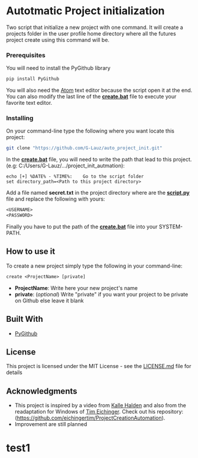 # Autotmatic Project initialization

Two script that initialize a new project with one command. It will create a projects folder in the user profile home directory where all the futures project create using this command will be.

### Prerequisites

You will need to install the PyGithub library
```bash
pip install PyGithub
```

You will also need the [Atom](https://atom.io/) text editor because the script open it at the end. You can also modify the last line of the **[create.bat](batch/create.bat)** file to execute your favorite text editor.

### Installing

On your command-line type the following where you want locate this project:
```bash
git clone "https://github.com/G-Lauz/auto_project_init.git"
```

In the **[create.bat](batch/create.bat)** file, you will need to write the path that lead to this project. (e.g: C:/Users/G-Lauz/.../project_init_autmation):
```batch
echo [+] %DATE% - %TIME%:    Go to the script folder
set directory_path=<Path to this project directory>
```

Add a file named **secret.txt** in the project directory where are the **[script.py](script.py)** file and replace the following with yours:
```txt
<USERNAME>
<PASSWORD>
```

Finally you have to put the path of the **[create.bat](batch/create.bat)** file into your SYSTEM-PATH.

## How to use it

To create a new project simply type the following in your command-line:
```txt
create <ProjectName> [private]
```
* **ProjectName**: Write here your new project's name
* **private**: (*optional*) Write "private" if you want your project to be private on Github else leave it blank

## Built With

* [PyGithub](https://pypi.org/project/PyGithub/)

## License

This project is licensed under the MIT License - see the [LICENSE.md](LICENSE.md) file for details

## Acknowledgments

* This project is inspired by a video from [Kalle Halden](https://github.com/KalleHallden) and also from the readaptation for Windows of [Tim Eichinger](https://github.com/eichingertim). Check out his repository: (https://github.com/eichingertim/ProjectCreationAutomation).
* Improvement are still planned
# test1 
